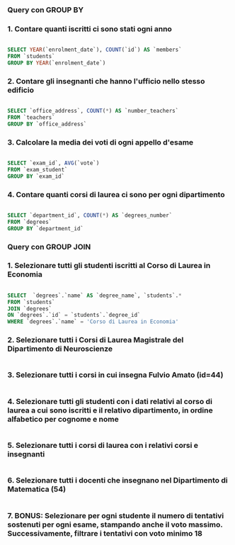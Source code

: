 ### Query con GROUP BY

### 1. Contare quanti iscritti ci sono stati ogni anno

```SQL

SELECT YEAR(`enrolment_date`), COUNT(`id`) AS `members`
FROM `students`
GROUP BY YEAR(`enrolment_date`)

```

### 2. Contare gli insegnanti che hanno l'ufficio nello stesso edificio

```SQL

SELECT `office_address`, COUNT(*) AS `number_teachers`
FROM `teachers`
GROUP BY `office_address`

```

### 3. Calcolare la media dei voti di ogni appello d'esame

```SQL

SELECT `exam_id`, AVG(`vote`) 
FROM `exam_student`
GROUP BY `exam_id`

```

### 4. Contare quanti corsi di laurea ci sono per ogni dipartimento

```SQL

SELECT `department_id`, COUNT(*) AS `degrees_number`
FROM `degrees`
GROUP BY `department_id`

```

### Query con GROUP JOIN

### 1. Selezionare tutti gli studenti iscritti al Corso di Laurea in Economia

```SQL

SELECT  `degrees`.`name` AS `degree_name`, `students`.*
FROM `students`
JOIN `degrees`
ON `degrees`.`id` = `students`.`degree_id`
WHERE `degrees`.`name` = 'Corso di Laurea in Economia'

```

### 2. Selezionare tutti i Corsi di Laurea Magistrale del Dipartimento di Neuroscienze

```SQL

```

### 3. Selezionare tutti i corsi in cui insegna Fulvio Amato (id=44)

```SQL

```

### 4. Selezionare tutti gli studenti con i dati relativi al corso di laurea a cui sono iscritti e il relativo dipartimento, in ordine alfabetico per cognome e nome

```SQL

```

### 5. Selezionare tutti i corsi di laurea con i relativi corsi e insegnanti

```SQL

```

### 6. Selezionare tutti i docenti che insegnano nel Dipartimento di Matematica (54)

```SQL

```

### 7. BONUS: Selezionare per ogni studente il numero di tentativi sostenuti per ogni esame, stampando anche il voto massimo. Successivamente, filtrare i tentativi con voto minimo 18

```SQL

```

